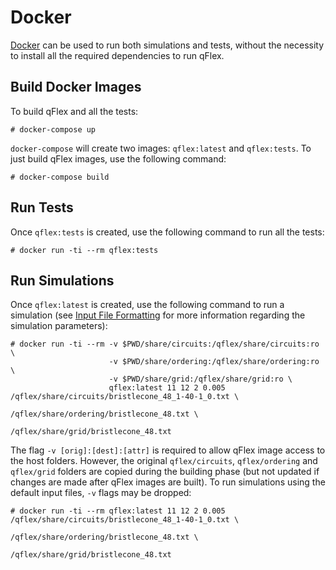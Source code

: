 # Docker

[Docker](https://docker.com) can be used to run both simulations and tests,
without the necessity to install all the required dependencies to run qFlex.

## Build Docker Images

To build qFlex and all the tests:

```
# docker-compose up
```

`docker-compose` will create two images: `qflex:latest` and `qflex:tests`. To
just build qFlex images, use the following command:

```
# docker-compose build
```

## Run Tests

Once `qflex:tests` is created, use the following command to run all the tests:

```
# docker run -ti --rm qflex:tests
```

## Run Simulations

Once `qflex:latest` is created, use the following command to run a simulation
(see [Input File Formatting](input_format.md) for more information regarding
the simulation parameters):

```
# docker run -ti --rm -v $PWD/share/circuits:/qflex/share/circuits:ro \
                      -v $PWD/share/ordering:/qflex/share/ordering:ro \
                      -v $PWD/share/grid:/qflex/share/grid:ro \
                      qflex:latest 11 12 2 0.005 /qflex/share/circuits/bristlecone_48_1-40-1_0.txt \
                                                 /qflex/share/ordering/bristlecone_48.txt \
                                                 /qflex/share/grid/bristlecone_48.txt
```

The flag `-v [orig]:[dest]:[attr]` is required to allow qFlex image access to
the host folders. However, the original `qflex/circuits`, `qflex/ordering` and
`qflex/grid` folders are copied during the building phase (but not updated if
changes are made after qFlex images are built). To run simulations using the
default input files, `-v` flags may be dropped:

```
# docker run -ti --rm qflex:latest 11 12 2 0.005 /qflex/share/circuits/bristlecone_48_1-40-1_0.txt \
                                                 /qflex/share/ordering/bristlecone_48.txt \
                                                 /qflex/share/grid/bristlecone_48.txt
```
